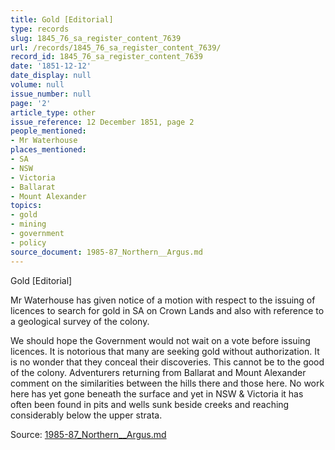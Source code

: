 ```yaml
---
title: Gold [Editorial]
type: records
slug: 1845_76_sa_register_content_7639
url: /records/1845_76_sa_register_content_7639/
record_id: 1845_76_sa_register_content_7639
date: '1851-12-12'
date_display: null
volume: null
issue_number: null
page: '2'
article_type: other
issue_reference: 12 December 1851, page 2
people_mentioned:
- Mr Waterhouse
places_mentioned:
- SA
- NSW
- Victoria
- Ballarat
- Mount Alexander
topics:
- gold
- mining
- government
- policy
source_document: 1985-87_Northern__Argus.md
---
```


Gold [Editorial]

Mr Waterhouse has given notice of a motion with respect to the issuing of licences to search for gold in SA on Crown Lands and also with reference to a geological survey of the colony.

We should hope the Government would not wait on a vote before issuing licences.  It is notorious that many are seeking gold without authorization.  It is no wonder that they conceal their discoveries.  This cannot be to the good of the colony.  Adventurers returning from Ballarat and Mount Alexander comment on the similarities between the hills there and those here.  No work here has yet gone beneath the surface and yet in NSW & Victoria it has often been found in pits and wells sunk beside creeks and reaching considerably below the upper strata.

Source: [1985-87_Northern__Argus.md](/downloads/markdown/1985-87_Northern__Argus.md)
